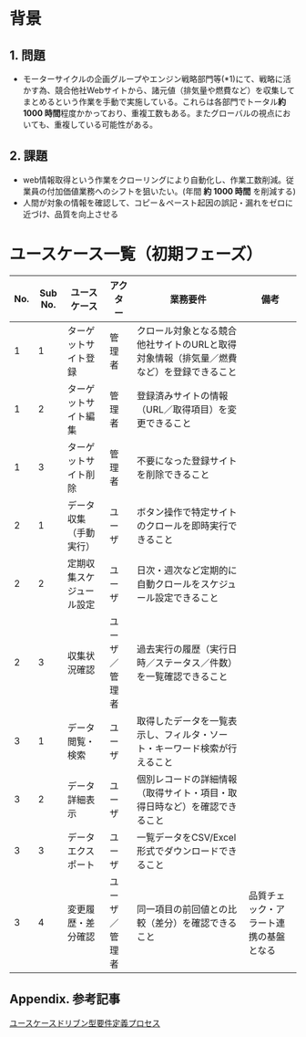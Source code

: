 # 背景
## 1. 問題
- モーターサイクルの企画グループやエンジン戦略部門等(*1)にて、戦略に活かす為、競合他社Webサイトから、諸元値（排気量や燃費など）を収集してまとめるという作業を手動で実施している。これらは各部門でトータル**約 1000 時間**程度かかっており、重複工数もある。またグローバルの視点においても、重複している可能性がある。
## 2. 課題
- web情報取得という作業をクローリングにより自動化し、作業工数削減。従業員の付加価値業務へのシフトを狙いたい。(年間 **約 1000 時間** を削減する) 
- 人間が対象の情報を確認して、コピー＆ペースト起因の誤記・漏れをゼロに近づけ、品質を向上させる  

# ユースケース一覧（初期フェーズ）

| No. | Sub No. | ユースケース               | アクター       | 業務要件                                                                 | 備考                                      |
| --- | ------- | -------------------------- | -------------- | ------------------------------------------------------------------------ | ----------------------------------------- |
| 1   | 1       | ターゲットサイト登録       | 管理者         | クロール対象となる競合他社サイトのURLと取得対象情報（排気量／燃費など）を登録できること |                                           |
| 1   | 2       | ターゲットサイト編集       | 管理者         | 登録済みサイトの情報（URL／取得項目）を変更できること                     |                                           |
| 1   | 3       | ターゲットサイト削除       | 管理者         | 不要になった登録サイトを削除できること                                   |                                           |
| 2   | 1       | データ収集（手動実行）     | ユーザ           | ボタン操作で特定サイトのクロールを即時実行できること                     |                                           |
| 2   | 2       | 定期収集スケジュール設定   | ユーザ           | 日次・週次など定期的に自動クロールをスケジュール設定できること          |                                           |
| 2   | 3       | 収集状況確認               | ユーザ／管理者   | 過去実行の履歴（実行日時／ステータス／件数）を一覧確認できること         |                                           |
| 3   | 1       | データ閲覧・検索           | ユーザ           | 取得したデータを一覧表示し、フィルタ・ソート・キーワード検索が行えること   |                                           |
| 3   | 2       | データ詳細表示             | ユーザ           | 個別レコードの詳細情報（取得サイト・項目・取得日時など）を確認できること  |                                           |
| 3   | 3       | データエクスポート         | ユーザ           | 一覧データをCSV/Excel形式でダウンロードできること                        |                                           |
| 3   | 4       | 変更履歴・差分確認         | ユーザ／管理者   | 同一項目の前回値との比較（差分）を確認できること                         | 品質チェック・アラート連携の基盤となる         |



## Appendix. 参考記事
[ユースケースドリブン型要件定義プロセス](https://zenn.dev/okikusan/articles/9007eafb0f8f18)
